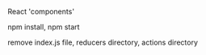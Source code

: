 React 'components'

npm install, npm start

remove index.js file, reducers directory, actions directory
